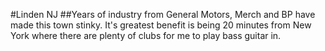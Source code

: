 #Linden NJ
##Years of industry from General Motors, Merch and BP have made this town stinky.
It's greatest benefit is being 20 minutes from New York where there are plenty of clubs for me to play bass guitar in.

